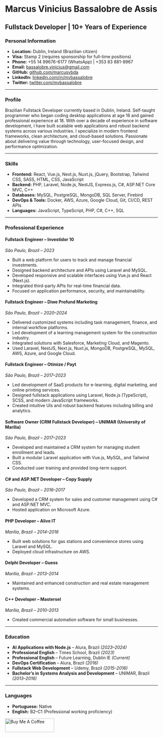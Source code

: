 # Marcus Vinicius Bassalobre de Assis

## Fullstack Developer | 10+ Years of Experience

### Personal Information

- **Location:** Dublin, Ireland (Brazilian citizen)  
- **Visa:** Stamp 2 (requires sponsorship for full-time positions)  
- **Phone:** +55 14 99676-6177 (WhatsApp) | +353 83 881-8967  
- **Email:** bassalobre.vinicius@gmail.com  
- **GitHub:** [github.com/marcusvbda](https://github.com/marcusvbda)  
- **LinkedIn:** [linkedin.com/in/mvbassalobre](https://www.linkedin.com/in/mvbassalobre)  
- **Twitter:** [twitter.com/mvbassalobre](https://twitter.com/mvbassalobre)  

---

### Profile

Brazilian Fullstack Developer currently based in Dublin, Ireland. Self-taught programmer who began coding desktop applications at age 16 and gained professional experience at 18. With over a decade of experience in software development, I have built scalable web applications and robust backend systems across various industries. I specialize in modern frontend frameworks, clean architecture, and cloud-based solutions. Passionate about delivering value through technology, user-focused design, and performance optimization.

---

### Skills

- **Frontend:** React, Vue.js, Next.js, Nuxt.js, jQuery, Bootstrap, Tailwind CSS, SASS, HTML, CSS, JavaScript  
- **Backend:** PHP, Laravel, Node.js, NestJS, Express.js, C#, ASP.NET Core MVC, C++  
- **Databases:** MySQL, PostgreSQL, MongoDB, SQL Server, Firebird  
- **DevOps & Tools:** Docker, AWS, Azure, Google Cloud, Git, CI/CD, REST APIs  
- **Languages:** JavaScript, TypeScript, PHP, C#, C++, SQL  

---

### Professional Experience

#### **Fullstack Engineer – Investidor 10**  
_São Paulo, Brazil – 2023_

- Built a web platform for users to track and manage financial investments.  
- Designed backend architecture and APIs using Laravel and MySQL.  
- Developed responsive and scalable interfaces using Vue.js and React (Next.js).  
- Integrated third-party APIs for real-time financial data.  
- Focused on application performance, security, and maintainability.

#### **Fullstack Engineer – Diwe Profund Marketing**  
_São Paulo, Brazil – 2020–2024_

- Delivered customized systems including task management, finance, and internal workflow platforms.  
- Led development of a learning management system for the construction industry.  
- Integrated solutions with Salesforce, Marketing Cloud, and Magento.  
- Used Laravel, NestJS, Next.js, Nuxt.js, MongoDB, PostgreSQL, MySQL, AWS, Azure, and Google Cloud.  

#### **Fullstack Engineer – Otimize / Payt**  
_São Paulo, Brazil – 2017–2023_

- Led development of SaaS products for e-learning, digital marketing, and online printing services.  
- Designed fullstack applications using Laravel, Node.js (TypeScript), SCSS, and modern JavaScript frameworks.  
- Created intuitive UIs and robust backend features including billing and analytics.  

#### **Software Owner (CRM Fullstack Developer) – UNIMAR (University of Marília)**  
_São Paulo, Brazil – 2017–2023_

- Developed and maintained a CRM system for managing student enrollment and leads.  
- Built a modular Laravel application with Vue.js, MySQL, and Tailwind CSS.  
- Conducted user training and provided long-term support.  

#### **C# and ASP.NET Developer – Copy Supply**  
_São Paulo, Brazil – 2016–2017_

- Developed a CRM system for sales and customer management using C# and ASP.NET MVC.  
- Hosted application on Microsoft Azure.

#### **PHP Developer – Alive IT**  
_Marília, Brazil – 2014–2016_

- Built web solutions for gas stations and convenience stores using Laravel and MySQL.  
- Deployed cloud infrastructure on AWS.

#### **Delphi Developer – Guess**  
_Marília, Brazil – 2013–2014_

- Maintained and enhanced construction and real estate management systems.

#### **C++ Developer – Mastersel**  
_Marília, Brazil – 2010–2013_

- Created commercial automation software for small businesses.

---

### Education

- **AI Applications with Node.js** – Alura, Brazil _(2023–2024)_  
- **Professional English** – Times School, Brazil _(2023)_  
- **Professional English** – Future Learning, Dublin IE _(Current)_  
- **DevOps Certification** – Alura, Brazil _(2016)_  
- **Fullstack Web Development** – Udemy, Brazil _(2015–2016)_  
- **Bachelor’s in Systems Analysis and Development** – UNIMAR, Brazil _(2013–2016)_  

---

### Languages

- **Portuguese:** Native  
- **English:** B2–C1 (Professional working proficiency)


<a href="https://www.buymeacoffee.com/mvbassalobre" target="_blank">
    <img src="https://cdn.buymeacoffee.com/buttons/v2/default-yellow.png" alt="Buy Me A Coffee" style="height: 45px; width: 162px;" />
</a>

